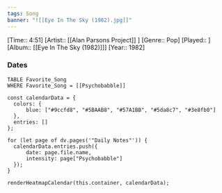 ```yaml
---
tags: Song  
banner: "![[Eye In The Sky (1982).jpg]]"
---
```

[Time:: 4:51]
[Artist:: [[Alan Parsons Project]] ]
[Genre:: Pop]
[Played:: ]
[Album:: [[Eye In The Sky (1982)]]]
[Year:: 1982]
### Dates
````dataview
TABLE Favorite_Song
WHERE Favorite_Song = [[Psychobabble]]
````
  ```dataviewjs
const calendarData = { 
	colors: { 
		blue: ["#9ccfd8", "#5BAAB8", "#57A1BB", "#5da8c7", "#3e8fb0"] 
	}, 
	entries: [] 
}; 

for (let page of dv.pages('"Daily Notes"')) { 
	calendarData.entries.push({ 
		date: page.file.name, 
		intensity: page["Psychobabble"]
	}); 
} 

renderHeatmapCalendar(this.container, calendarData);
```
